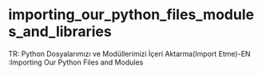 # importing_our_python_files_modules_and_libraries
TR: Python Dosyalarımızı ve Modüllerimizi İçeri Aktarma(Import Etme)-EN :Importing Our Python Files and Modules
